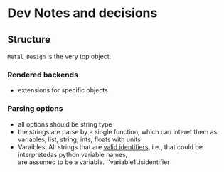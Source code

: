# Dev Notes and decisions

## Structure 

`Metal_Design` is the very top object. 


### Rendered backends 
* extensions for specific objects

### Parsing options 
* all options should be string type 
* the strings are parse by a single function, which can interet them as variables, list, string, ints, floats with units 
 * Varaibles:  All strings that are [valid identifiers](https://docs.python.org/3/library/stdtypes.html?highlight=identifier#str.isidentifier), i.e., that could be interpretedas python variable names,  
  are assumed to be a variable. `'variable1'.isidentifier
 
